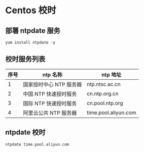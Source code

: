 # Centos 校时

## 部署 ntpdate 服务

```shell
yum install ntpdate -y
```

## 校时服务列表

| 序号 | ntp 名称                | ntp 地址             |
| ---- | ----------------------- | -------------------- |
| 1    | 国家授时中心 NTP 服务器 | ntp.ntsc.ac.cn       |
| 2    | 中国 NTP 快速授时服务   | cn.ntp.org.cn        |
| 3    | 国际 NTP 快速授时服务   | cn.pool.ntp.org      |
| 4    | 阿里云公共 NTP 服务器   | time.pool.aliyun.com |

## ntpdate 校时

```shell
ntpdate time.pool.aliyun.com
```
